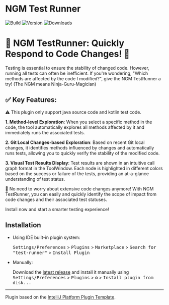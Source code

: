 # NGM Test Runner

![Build](https://github.com/wonjong-yoo/test-runner/workflows/Build/badge.svg)
[![Version](https://img.shields.io/jetbrains/plugin/v/23022-ngm-testrunner.svg)](https://plugins.jetbrains.com/plugin/23022-ngm-testrunner)
[![Downloads](https://img.shields.io/jetbrains/plugin/d/23022-ngm-testrunner.svg)](https://plugins.jetbrains.com/plugin/23022-ngm-testrunner)

<!-- Plugin description -->
<h1>🌟 NGM TestRunner: Quickly Respond to Code Changes! 🌟</h1>

Testing is essential to ensure the stability of changed code. However, running all tests can often be inefficient. If you're wondering, "Which methods are affected by the code I modified?", give the NGM TestRunner a try!
(The NGM means Ninja-Guru-Magician)
<h2>✅ Key Features:</h2>
⚠️ This plugin only support java source code and kotlin test code.

**1. Method-level Exploration**: When you select a specific method in the code, the tool automatically explores all methods affected by it and immediately runs the associated tests.

**2. Git Local Changes-based Exploration**: Based on recent Git local changes, it identifies methods influenced by changes and automatically runs tests, allowing you to quickly verify the stability of the modified code.

**3. Visual Test Results Display**: Test results are shown in an intuitive call graph format in the ToolWindow. Each node is highlighted in different colors based on the success or failure of the tests, providing an at-a-glance understanding of test status.

🚀 No need to worry about extensive code changes anymore! With NGM TestRunner, you can easily and quickly identify the scope of impact from code changes and their associated test statuses.

Install now and start a smarter testing experience!
<!-- Plugin description end -->

## Installation

- Using IDE built-in plugin system:
  
  <kbd>Settings/Preferences</kbd> > <kbd>Plugins</kbd> > <kbd>Marketplace</kbd> > <kbd>Search for "test-runner"</kbd> >
  <kbd>Install Plugin</kbd>
  
- Manually:

  Download the [latest release](https://github.com/wonjong-yoo/test-runner/releases/latest) and install it manually using
  <kbd>Settings/Preferences</kbd> > <kbd>Plugins</kbd> > <kbd>⚙️</kbd> > <kbd>Install plugin from disk...</kbd>


---
Plugin based on the [IntelliJ Platform Plugin Template][template].

[template]: https://github.com/JetBrains/intellij-platform-plugin-template
[docs:plugin-description]: https://plugins.jetbrains.com/docs/intellij/plugin-user-experience.html#plugin-description-and-presentation
